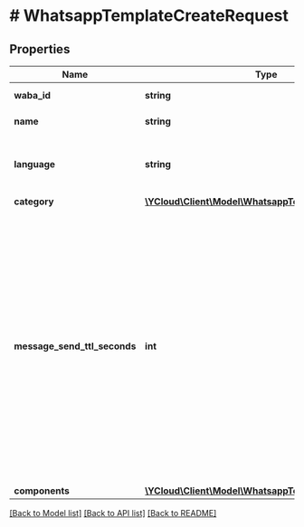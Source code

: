 # # WhatsappTemplateCreateRequest

## Properties

Name | Type | Description | Notes
------------ | ------------- | ------------- | -------------
**waba_id** | **string** | WhatsApp Business Account ID. |
**name** | **string** | Name of the template. |
**language** | **string** | Language code of the template. See [Supported Languages](https://developers.facebook.com/docs/whatsapp/api/messages/message-templates#supported-languages) for all codes. |
**category** | [**\YCloud\Client\Model\WhatsappTemplateCategory**](WhatsappTemplateCategory.md) |  |
**message_send_ttl_seconds** | **int** | **Use only for template category is &#x60;AUTHENTICATION&#x60;.** If we are unable to deliver an authentication template for an amount of time that exceeds its time-to-live, we will stop retrying and drop the message. Defaults to &#x60;600&#x60; seconds for newly created authentication templates. To override the default value, set this field to a value between &#x60;60&#x60; and &#x60;600&#x60; seconds. Or set it to &#x60;-1&#x60; resulting in a 24-hour time-to-live. | [optional]
**components** | [**\YCloud\Client\Model\WhatsappTemplateComponent[]**](WhatsappTemplateComponent.md) |  |

[[Back to Model list]](../../README.md#models) [[Back to API list]](../../README.md#endpoints) [[Back to README]](../../README.md)
